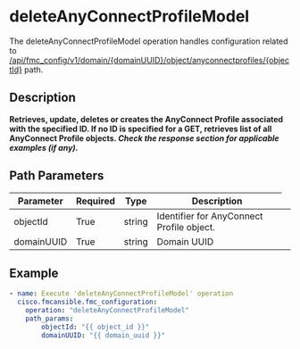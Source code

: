 # deleteAnyConnectProfileModel

The deleteAnyConnectProfileModel operation handles configuration related to [/api/fmc_config/v1/domain/{domainUUID}/object/anyconnectprofiles/{objectId}](/paths//api/fmc_config/v1/domain/{domain_uuid}/object/anyconnectprofiles/{object_id}.md) path.&nbsp;
## Description
**Retrieves, update, deletes or creates the AnyConnect Profile associated with the specified ID. If no ID is specified for a GET, retrieves list of all AnyConnect Profile objects. _Check the response section for applicable examples (if any)._**

## Path Parameters
| Parameter | Required | Type | Description |
| --------- | -------- | ---- | ----------- |
| objectId | True | string <td colspan=3> Identifier for AnyConnect Profile object. |
| domainUUID | True | string <td colspan=3> Domain UUID |

## Example
```yaml
- name: Execute 'deleteAnyConnectProfileModel' operation
  cisco.fmcansible.fmc_configuration:
    operation: "deleteAnyConnectProfileModel"
    path_params:
        objectId: "{{ object_id }}"
        domainUUID: "{{ domain_uuid }}"

```